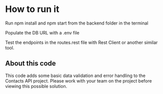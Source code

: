 # How to run it

Run npm install and npm start from the backend folder in the terminal

Populate the DB URL with a .env file

Test the endpoints in the routes.rest file with Rest Client or another similar tool.

## About this code

This code adds some basic data validation and error handling to the Contacts API project. Please work with your team on the project before viewing this possible solution.

